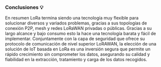 ### Conclusiones 💡

En resumen LoRa termina siendo una tecnología muy flexible para solucionar diversos y variados problemas, gracias a sus topologías de conexión P2P, mesh y redes LoRaWAN privadas o públicas. Gracias a su largo alcance y bajo consumo esto la hace una tecnología barata y fácil de implementar. Conjuntamente con la capa de seguridad que ofrece su protocolo de comunicación de nivel superior LoRAWAN, la elección de una solución de IoT basada en LoRa es una inversión segura que permite un rápido crecimiento sin comprometer los datos, asegurando su calidad y fiabilidad en la extracción, tratamiento y carga de los datos recogidos.
